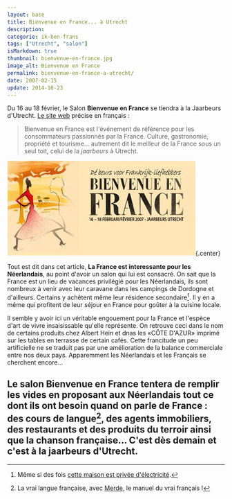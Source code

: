 ```yaml
---
layout: base
title: Bienvenue en France... à Utrecht
description: 
categorie: ik-ben-frans
tags: ["Utrecht", "salon"]
isMarkdown: true
thumbnail: bienvenue-en-france.jpg
image_alt: Bienvenue en France
permalink: bienvenue-en-france-a-utrecht/
date: 2007-02-15
update: 2014-10-23
---
```




Du 16 au 18 février, le Salon **Bienvenue en France** se tiendra à la Jaarbeurs d'Utrecht. [Le site web](http://www.bienvenueenfrance.nl) précise en français :

> Bienvenue en France est l'événement de référence pour les consommateurs passionnés par la France. Culture, gastronomie, propriété et tourisme... autrement dit le meilleur de la France sous un seul toit, celui de la *jaarbeurs* à Utrecht.

![Bienvenue en France](bienvenue-en-france.jpg){.center}

Tout est dit dans cet article, **La France est interessante pour les Néerlandais**, au point d'avoir un salon qui lui est consacré. On sait que la France est un lieu de vacances privilégié pour les Néerlandais, ils sont nombreux à venir avec leur caravane dans les campings de Dordogne et d'ailleurs. Certains y achêtent même leur résidence secondaire[^1]. Il y en a même qui profitent de leur séjour en France pour goûter à la cuisine locale.

Il semble y avoir ici un véritable engouement pour la France et l'espèce d'art de vivre insaisissable qu'elle représente. On retrouve ceci dans le nom de certains produits chez Albert Hein et dnas les «CÔTE D'AZUR» imprimé sur les tables en terrasse de certain cafés. Cette francitude un peu artificielle ne se traduit pas par une amélioration de la balance commerciale entre nos deux pays. Apparemment les Néerlandais et les Français se cherchent encore...

Le salon Bienvenue en France tentera de remplir les vides en proposant aux Néerlandais tout ce dont ils ont besoin quand on parle de France : des cours de langue[^2], des agents immobiliers, des restaurants et des produits du terroir ainsi que la chanson française... C'est dès demain et c'est à la jaarbeurs d'Utrecht.
---
[^1]: Même si des fois [cette maison est privée d'électricité](http://www.ptb.be/international/article.phtml?section=A1AAABBV&object_id=26882).
[^2]: La vrai langue française, avec [Merde](http://home.planet.nl/~reprise/arti-choc.html), le manuel du vrai français !